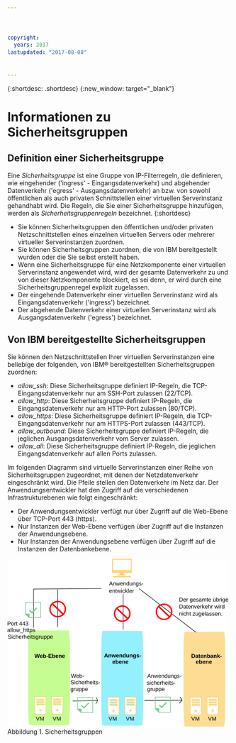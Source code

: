 ```yaml
---



copyright:
  years: 2017
lastupdated: "2017-08-08"


---
```


{:shortdesc: .shortdesc}
{:new_window: target="_blank"}

# Informationen zu Sicherheitsgruppen

## Definition einer Sicherheitsgruppe
Eine *Sicherheitsgruppe* ist eine Gruppe von IP-Filterregeln, die definieren, wie eingehender ('ingress' - Eingangsdatenverkehr) und abgehender
Datenverkehr ('egress' - Ausgangsdatenverkehr) an bzw. von sowohl öffentlichen als auch privaten Schnittstellen einer virtuellen Serverinstanz gehandhabt wird. Die Regeln, die Sie einer Sicherheitsgruppe hinzufügen, werden als *Sicherheitsgruppenregeln* bezeichnet.
{:shortdesc}

* Sie können Sicherheitsgruppen den öffentlichen und/oder privaten Netzschnittstellen eines einzelnen virtuellen Servers oder mehrerer virtueller Serverinstanzen zuordnen.
* Sie können Sicherheitsgruppen zuordnen, die von IBM bereitgestellt wurden oder die Sie selbst erstellt haben.
* Wenn eine Sicherheitsgruppe für eine Netzkomponente einer virtuellen Serverinstanz angewendet wird, wird der gesamte Datenverkehr zu und von dieser Netzkomponente blockiert, es sei denn, er wird durch eine Sicherheitsgruppenregel explizit zugelassen.
* Der eingehende Datenverkehr einer virtuellen Serverinstanz wird als Eingangsdatenverkehr ('ingress') bezeichnet.
* Der abgehende Datenverkehr einer virtuellen Serverinstanz wird als Ausgangsdatenverkehr ('egress') bezeichnet.

## Von IBM bereitgestellte Sicherheitsgruppen
Sie können den Netzschnittstellen Ihrer virtuellen Serverinstanzen eine beliebige der folgenden, von IBM® bereitgestellten
Sicherheitsgruppen zuordnen:

* *allow_ssh*: Diese Sicherheitsgruppe definiert IP-Regeln, die TCP-Eingangsdatenverkehr nur am SSH-Port zulassen (22/TCP).
* *allow_http*: Diese Sicherheitsgruppe definiert IP-Regeln, die Eingangsdatenverkehr nur am HTTP-Port zulassen (80/TCP).
* *allow_https*: Diese Sicherheitsgruppe definiert IP-Regeln, die TCP-Eingangsdatenverkehr nur am HTTPS-Port zulassen (443/TCP).
* *allow_outbound*: Diese Sicherheitsgruppe definiert IP-Regeln, die jeglichen Ausgangsdatenverkehr vom Server zulassen.
* *allow_all*: Diese Sicherheitsgruppe definiert IP-Regeln, die jeglichen Eingangsdatenverkehr auf allen Ports zulassen.

Im folgenden Diagramm sind virtuelle Serverinstanzen einer Reihe von Sicherheitsgruppen zugeordnet,
mit denen der Netzdatenverkehr eingeschränkt wird. Die Pfeile stellen den Datenverkehr im Netz dar. Der Anwendungsentwickler hat den Zugriff auf die verschiedenen Infrastrukturebenen wie folgt eingeschränkt:

* Der Anwendungsentwickler verfügt nur über Zugriff auf die Web-Ebene über TCP-Port 443 (https).
* Nur Instanzen der Web-Ebene verfügen über Zugriff auf die Instanzen der Anwendungsebene.
* Nur Instanzen der Anwendungsebene verfügen über Zugriff auf die Instanzen der Datenbankebene. 

![Abbildung der Sicherheitsgruppen](images/SecurityGroups.png "Abbildung des Datenverkehrs im Netz mit einer Reihe aktivierter Sicherheitsgruppen") Abbildung 1. Sicherheitsgruppen


